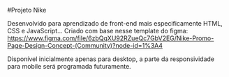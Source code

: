 #Projeto Nike 

Desenvolvido para aprendizado de front-end mais especificamente HTML, CSS e JavaScript... 
Criado com base nesse template do figma: https://www.figma.com/file/6zbQqXU92RZueQc7GbV2EG/Nike-Promo-Page-Design-Concept-(Community)?node-id=1%3A4

Disponível inicialmente apenas para desktop, a parte da responsividade para mobile será programada futuramente.
